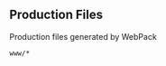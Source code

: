 Production Files
----------------
Production files generated by WebPack

```match
www/*
```

[icon]: fa://fa-shopping-cart/#41ff33
